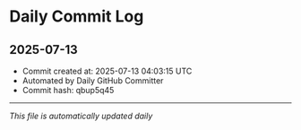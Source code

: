 # Daily Commit Log

## 2025-07-13

- Commit created at: 2025-07-13 04:03:15 UTC
- Automated by Daily GitHub Committer
- Commit hash: qbup5q45

---
*This file is automatically updated daily*